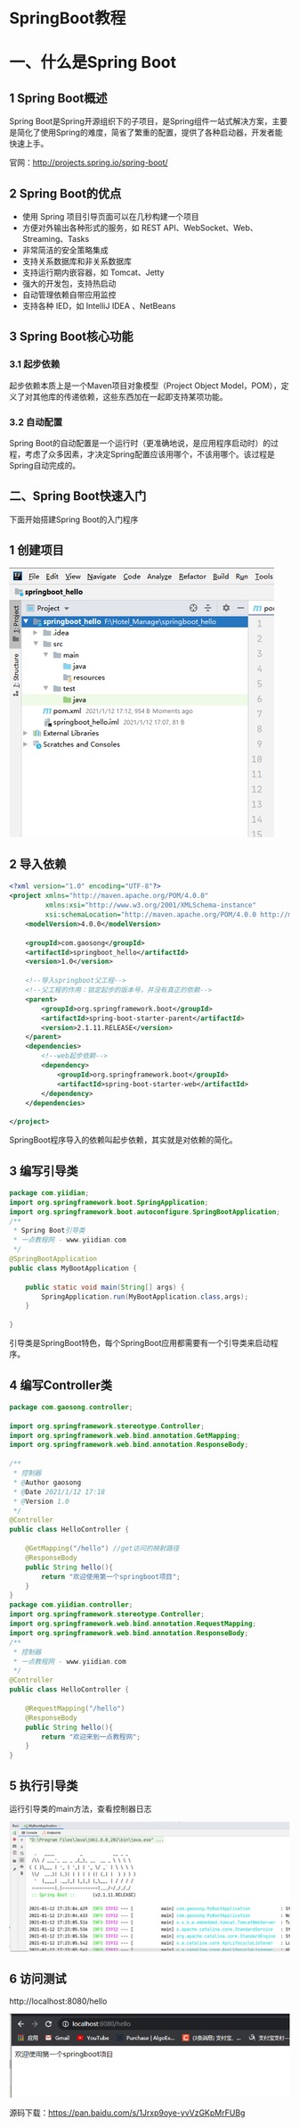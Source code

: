 # SpringBoot教程

# 一、什么是Spring Boot

## 1 Spring Boot概述

Spring Boot是Spring开源组织下的子项目，是Spring组件一站式解决方案，主要是简化了使用Spring的难度，简省了繁重的配置，提供了各种启动器，开发者能快速上手。

官网：http://projects.spring.io/spring-boot/

## 2 Spring Boot的优点

- 使用 Spring 项目引导页面可以在几秒构建一个项目
- 方便对外输出各种形式的服务，如 REST API、WebSocket、Web、Streaming、Tasks
- 非常简洁的安全策略集成
- 支持关系数据库和非关系数据库
- 支持运行期内嵌容器，如 Tomcat、Jetty
- 强大的开发包，支持热启动
- 自动管理依赖自带应用监控
- 支持各种 IED，如 IntelliJ IDEA 、NetBeans

## 3 Spring Boot核心功能

### 3.1 起步依赖

起步依赖本质上是一个Maven项目对象模型（Project Object Model，POM），定义了对其他库的传递依赖，这些东西加在一起即支持某项功能。

### 3.2 自动配置

Spring Boot的自动配置是一个运行时（更准确地说，是应用程序启动时）的过程，考虑了众多因素，才决定Spring配置应该用哪个，不该用哪个。该过程是Spring自动完成的。



## 二、Spring Boot快速入门

下面开始搭建Spring Boot的入门程序

## 1 创建项目

![image-20210112171349262](SpringBoot教程.assets/image-20210112171349262.png)

## 2 导入依赖

```xml
<?xml version="1.0" encoding="UTF-8"?>
<project xmlns="http://maven.apache.org/POM/4.0.0"
         xmlns:xsi="http://www.w3.org/2001/XMLSchema-instance"
         xsi:schemaLocation="http://maven.apache.org/POM/4.0.0 http://maven.apache.org/xsd/maven-4.0.0.xsd">
    <modelVersion>4.0.0</modelVersion>

    <groupId>com.gaosong</groupId>
    <artifactId>springboot_hello</artifactId>
    <version>1.0</version>

    <!--导入springboot父工程-->
    <!--父工程的作用：锁定起步的版本号，并没有真正的依赖-->
    <parent>
        <groupId>org.springframework.boot</groupId>
        <artifactId>spring-boot-starter-parent</artifactId>
        <version>2.1.11.RELEASE</version>
    </parent>
    <dependencies>
        <!--web起步依赖-->
        <dependency>
            <groupId>org.springframework.boot</groupId>
            <artifactId>spring-boot-starter-web</artifactId>
        </dependency>
    </dependencies>

</project>
```

SpringBoot程序导入的依赖叫起步依赖，其实就是对依赖的简化。

## 3 编写引导类

```java
package com.yiidian;
import org.springframework.boot.SpringApplication;
import org.springframework.boot.autoconfigure.SpringBootApplication;
/**
 * Spring Boot引导类
 * 一点教程网 - www.yiidian.com
 */
@SpringBootApplication
public class MyBootApplication {

    public static void main(String[] args) {
        SpringApplication.run(MyBootApplication.class,args);
    }
    
}
```

引导类是SpringBoot特色，每个SpringBoot应用都需要有一个引导类来启动程序。

## 4 编写Controller类

```java
package com.gaosong.controller;

import org.springframework.stereotype.Controller;
import org.springframework.web.bind.annotation.GetMapping;
import org.springframework.web.bind.annotation.ResponseBody;

/**
 * 控制器
 * @Author gaosong
 * @Date 2021/1/12 17:18
 * @Version 1.0
 */
@Controller
public class HelloController {
    
    @GetMapping("/hello") //get访问的映射路径
    @ResponseBody
    public String hello(){
        return "欢迎使用第一个springboot项目";
    }
}
package com.yiidian.controller;
import org.springframework.stereotype.Controller;
import org.springframework.web.bind.annotation.RequestMapping;
import org.springframework.web.bind.annotation.ResponseBody;
/**
 * 控制器
 * 一点教程网 - www.yiidian.com
 */
@Controller
public class HelloController {
    
    @RequestMapping("/hello")
    @ResponseBody
    public String hello(){
        return "欢迎来到一点教程网";
    }
}
```

## 5 执行引导类

运行引导类的main方法，查看控制器日志

![](SpringBoot教程.assets/image-20210112172329045.png)

## 6 访问测试

http://localhost:8080/hello

![](SpringBoot教程.assets/image-20210112172406474.png)

 

源码下载：https://pan.baidu.com/s/1Jrxp9oye-yvVzGKpMrFUBg

